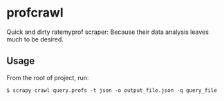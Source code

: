 profcrawl
=========

Quick and dirty ratemyprof scraper: Because their data analysis leaves much to be desired.

Usage
-----

From the root of project, run:

    $ scrapy crawl query.profs -t json -o output_file.json -q query_file

